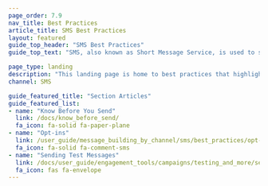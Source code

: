 ```yaml
---
page_order: 7.9
nav_title: Best Practices
article_title: SMS Best Practices
layout: featured
guide_top_header: "SMS Best Practices"
guide_top_text: "SMS, also known as Short Message Service, is used to send text messages to mobile phones. Currently, there are over 23 billion text messages sent every day worldwide, with SMS being the most direct way to reach users and customers. Refer to the following best practice articles for things you should know and check for prior to message send. "

page_type: landing
description: "This landing page is home to best practices that highlight things that you should know and check for prior to message send."
channel: SMS

guide_featured_title: "Section Articles"
guide_featured_list:
- name: "Know Before You Send"
  link: /docs/know_before_send/
  fa_icon: fa-solid fa-paper-plane
- name: "Opt-ins"
  link: /user_guide/message_building_by_channel/sms/best_practices/opt-ins/
  fa_icon: fa-solid fa-comment-sms
- name: "Sending Test Messages"
  link: /docs/user_guide/engagement_tools/campaigns/testing_and_more/sending_test_messages/
  fa_icon: fas fa-envelope
---
```


<br><br>
